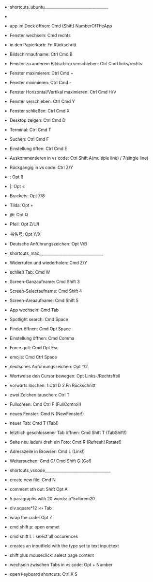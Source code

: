 - shortcuts_ubuntu_________________________________
- 
- app im Dock öffnen:
  Cmd (Shift) NumberOfTheApp 
- Fenster wechseln:
  Cmd rechts
- in den Papierkorb:
  Fn Rückschritt

- Bildschirmaufname:
  Ctrl Cmd B
- Fenster zu anderem Bildschirm verschieben:
  Ctrl Cmd links/rechts
- Fenster maximieren:
  Ctrl Cmd +
- Fenster minimieren:
  Ctrl Cmd -
- Fenster Horizontal/Vertikal maximieren:
  Ctrl Cmd H/V
- Fenster verschieben:
  Ctrl Cmd Y
- Fenster schließen:
  Ctrl Cmd X
- Desktop zeigen:
  Ctrl Cmd D
- Terminal:
  Ctrl Cmd T
- Suchen:
  Ctrl Cmd F
- Einstellung öffen:
  Ctrl Cmd E

- Auskommentieren in vs code:
  Ctrl Shift A(multiple line) / 7(single line)
- Rückgängig in vs code:
  Ctrl Z/Y
- \: 
  Opt ß
- |: 
  Opt <
- Brackets: 
  Opt 7/8
- Tilda: 
  Opt +
- @:
  Opt Q
- Pfeil:
  Opt Z/U/I
- 书名号:
  Opt Y/X
- Deutsche Anführungszeichen:
  Opt V/B



- shortcuts_mac_________________________________

- Widerrufen und wiederholen:
  Cmd Z/Y
- schließ Tab: 
  Cmd W
- Screen-Ganzaufname:
  Cmd Shift 3
- Screen-Selectaufname:
  Cmd Shift 4
- Screen-Areaaufname:
  Cmd Shift 5
- App wechseln:
  Cmd Tab
- Spotlight search:
  Cmd Space
- Finder öffnen:
  Cmd Opt Space
- Einstellung öffnen: 
  Cmd Comma
- Force quit:
  Cmd Opt Esc
  
- emojis:
  Cmd Ctrl Space
- deutsches Anführungszeichen:
  Opt °/2
- Wortweise den Cursor bewegen:
  Opt Links-/Rechtsffeil
- vorwärts löschen:
  1.Ctrl D
  2.Fn Rückschnitt
- zwei Zeichen tauschen:
  Ctrl T

- Fullscreen: 
  Cmd Ctrl F (FullControl!)
- neues Fenster:
  Cmd N (NewFenster!)
- neuer Tab: 
  Cmd T (Tab!)
- letztlich geschlossener Tab öffnen:
  Cmd Shift T (TabShift!)
- Seite neu laden/ dreh ein Foto:
  Cmd R (Refresh! Rotate!)
- Adresszeile in Browser:
  Cmd L (Link!)
- Weitersuchen:
  Cmd G/ Cmd Shift G (Go!)

- shortcuts_vscode__________________________________

- create new file:
  Cmd N
- comment sth out:
  Shift Opt A
- 5 paragraphs with 20 words:
  p*5>lorem20
- div.square*12 ››› Tab
- wrap the code:
  Opt Z
- cmd shift p: 
  open emmet
- cmd shift L : select all occurences

- creates an inputfield with the type set to text
  input:text
- shift plus mouseclick: select page content 
- wechseln zwischen Tabs in vs code: 
  Opt + Number
- open keyboard shortcuts:
  Ctrl K S
